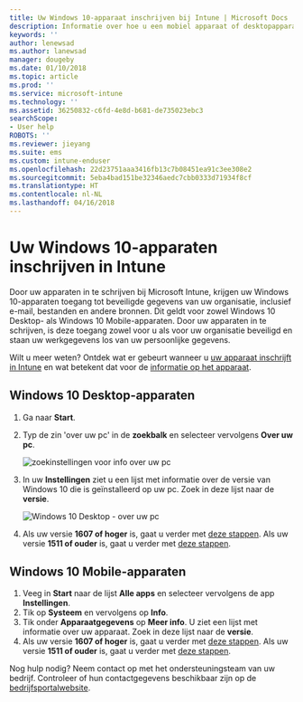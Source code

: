 ```yaml
---
title: Uw Windows 10-apparaat inschrijven bij Intune | Microsoft Docs
description: Informatie over hoe u een mobiel apparaat of desktopapparaat met Windows 10 kunt inschrijven bij Intune
keywords: ''
author: lenewsad
ms.author: lanewsad
manager: dougeby
ms.date: 01/10/2018
ms.topic: article
ms.prod: ''
ms.service: microsoft-intune
ms.technology: ''
ms.assetid: 36250832-c6fd-4e8d-b681-de735023ebc3
searchScope:
- User help
ROBOTS: ''
ms.reviewer: jieyang
ms.suite: ems
ms.custom: intune-enduser
ms.openlocfilehash: 22d23751aaa3416fb13c7b08451ea91c3ee308e2
ms.sourcegitcommit: 5eba4bad151be32346aedc7cbb0333d71934f8cf
ms.translationtype: HT
ms.contentlocale: nl-NL
ms.lasthandoff: 04/16/2018
---
```

# <a name="enroll-your-windows-10-devices-in-intune"></a>Uw Windows 10-apparaten inschrijven in Intune

Door uw apparaten in te schrijven bij Microsoft Intune, krijgen uw Windows 10-apparaten toegang tot beveiligde gegevens van uw organisatie, inclusief e-mail, bestanden en andere bronnen. Dit geldt voor zowel Windows 10 Desktop- als Windows 10 Mobile-apparaten. Door uw apparaten in te schrijven, is deze toegang zowel voor u als voor uw organisatie beveiligd en staan uw werkgegevens los van uw persoonlijke gegevens.

Wilt u meer weten? Ontdek wat er gebeurt wanneer u [uw apparaat inschrijft in Intune](what-happens-if-you-install-the-company-portal-app-and-enroll-your-device-in-intune-windows.md) en wat betekent dat voor de [informatie op het apparaat](what-info-can-your-company-see-when-you-enroll-your-device-in-intune.md).

## <a name="windows-10-desktop-devices"></a>Windows 10 Desktop-apparaten

1. Ga naar **Start**.

2. Typ de zin 'over uw pc' in de __zoekbalk__ en selecteer vervolgens __Over uw pc__.

   ![zoekinstellingen voor info over uw pc](media/searching_for_about_your_pc.png)

3. In uw __Instellingen__ ziet u een lijst met informatie over de versie van Windows 10 die is geïnstalleerd op uw pc. Zoek in deze lijst naar de __versie__.

   ![Windows 10 Desktop - over uw pc](media/settings_about_pc.png)

4. Als uw versie __1607 of hoger__ is, gaat u verder met [deze stappen](enroll-your-w10-device-access-work-or-school.md). Als uw versie __1511 of ouder__ is, gaat u verder met [deze stappen](enroll-your-w10-device-your-account.md).

## <a name="windows-10-mobile-devices"></a>Windows 10 Mobile-apparaten        

1.  Veeg in __Start__ naar de lijst __Alle apps__ en selecteer vervolgens de app __Instellingen__.        
2.  Tik op __Systeem__ en vervolgens op __Info__.       
3.  Tik onder __Apparaatgegevens__ op __Meer info__. U ziet een lijst met informatie over uw apparaat. Zoek in deze lijst naar de __versie__.        
4.  Als uw versie __1607 of hoger__ is, gaat u verder met [deze stappen](enroll-your-w10-device-access-work-or-school.md). Als uw versie __1511 of ouder__ is, gaat u verder met [deze stappen](enroll-your-w10-device-your-account.md).

Nog hulp nodig? Neem contact op met het ondersteuningsteam van uw bedrijf. Controleer of hun contactgegevens beschikbaar zijn op de [bedrijfsportalwebsite](https://portal.manage.microsoft.com#HelpDeskDialog).
